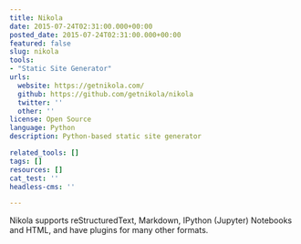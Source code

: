 ```yaml
---
title: Nikola
date: 2015-07-24T02:31:00.000+00:00
posted_date: 2015-07-24T02:31:00.000+00:00
featured: false
slug: nikola
tools:
- "Static Site Generator"
urls:
  website: https://getnikola.com/
  github: https://github.com/getnikola/nikola
  twitter: ''
  other: ''
license: Open Source
language: Python
description: Python-based static site generator

related_tools: []
tags: []
resources: []
cat_test: ''
headless-cms: ''

---
```

Nikola supports reStructuredText, Markdown, IPython (Jupyter) Notebooks and HTML, and have plugins for many other formats.